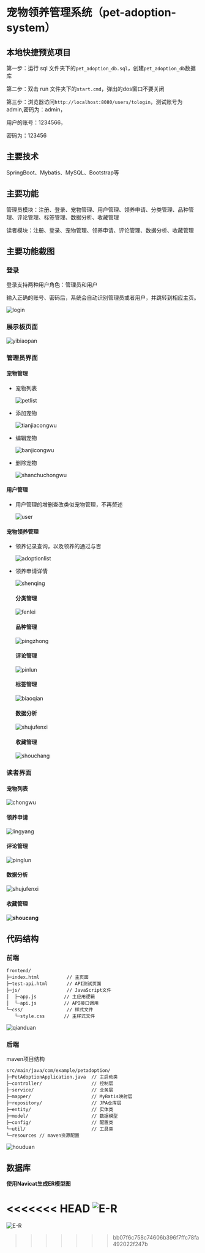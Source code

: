 # 宠物领养管理系统（pet-adoption-system）



## 本地快捷预览项目



第一步：运行 sql 文件夹下的`pet_adoption_db.sql`，创建`pet_adoption_db`数据库

第二步：双击 run 文件夹下的`start.cmd`，弹出的dos窗口不要关闭

第三步：浏览器访问`http://localhost:8080/users/tologin`，测试账号为admin,密码为：admin，

用户的账号：1234566，

密码为：123456

## 主要技术



SpringBoot、Mybatis、MySQL、Bootstrap等

## 主要功能



管理员模块：注册、登录、宠物管理、用户管理、领养申请、分类管理、品种管理、评论管理、标签管理、数据分析、收藏管理

读者模块：注册、登录、宠物管理、领养申请、评论管理、数据分析、收藏管理

## 主要功能截图



### 登录



登录支持两种用户角色：管理员和用户

输入正确的账号、密码后，系统会自动识别管理员或者用户，并跳转到相应主页。

![login](https://raw.githubusercontent.com/yunluoyan-li/springboot/refs/heads/main/%E5%9F%BA%E4%BA%8Espringboot%E7%9A%84%E5%AE%A0%E7%89%A9%E9%A2%86%E5%85%BB%E7%AE%A1%E7%90%86%E7%B3%BB%E7%BB%9F%E8%AE%BE%E8%AE%A1/src/main/images/login.png)

### 展示板页面

![yibiaopan](https://raw.githubusercontent.com/yunluoyan-li/springboot/refs/heads/main/%E5%9F%BA%E4%BA%8Espringboot%E7%9A%84%E5%AE%A0%E7%89%A9%E9%A2%86%E5%85%BB%E7%AE%A1%E7%90%86%E7%B3%BB%E7%BB%9F%E8%AE%BE%E8%AE%A1/src/main/images/yibiaopan.png)

### 管理员界面



#### 宠物管理



- 宠物列表

  ![petlist](https://raw.githubusercontent.com/yunluoyan-li/springboot/refs/heads/main/%E5%9F%BA%E4%BA%8Espringboot%E7%9A%84%E5%AE%A0%E7%89%A9%E9%A2%86%E5%85%BB%E7%AE%A1%E7%90%86%E7%B3%BB%E7%BB%9F%E8%AE%BE%E8%AE%A1/src/main/images/petlist.png)

- 添加宠物

  ![tianjiacongwu](https://raw.githubusercontent.com/yunluoyan-li/springboot/refs/heads/main/%E5%9F%BA%E4%BA%8Espringboot%E7%9A%84%E5%AE%A0%E7%89%A9%E9%A2%86%E5%85%BB%E7%AE%A1%E7%90%86%E7%B3%BB%E7%BB%9F%E8%AE%BE%E8%AE%A1/src/main/images/tianjiacongwu.png)

- 编辑宠物

  ![banjicongwu](https://raw.githubusercontent.com/yunluoyan-li/springboot/refs/heads/main/%E5%9F%BA%E4%BA%8Espringboot%E7%9A%84%E5%AE%A0%E7%89%A9%E9%A2%86%E5%85%BB%E7%AE%A1%E7%90%86%E7%B3%BB%E7%BB%9F%E8%AE%BE%E8%AE%A1/src/main/images/banjicongwu.png)

- 删除宠物

  ![shanchuchongwu](https://raw.githubusercontent.com/yunluoyan-li/springboot/refs/heads/main/%E5%9F%BA%E4%BA%8Espringboot%E7%9A%84%E5%AE%A0%E7%89%A9%E9%A2%86%E5%85%BB%E7%AE%A1%E7%90%86%E7%B3%BB%E7%BB%9F%E8%AE%BE%E8%AE%A1/src/main/images/shanchuchongwu.png)

#### 用户管理



- 用户管理的增删查改类似宠物管理，不再赘述

  ![user](https://raw.githubusercontent.com/yunluoyan-li/springboot/refs/heads/main/%E5%9F%BA%E4%BA%8Espringboot%E7%9A%84%E5%AE%A0%E7%89%A9%E9%A2%86%E5%85%BB%E7%AE%A1%E7%90%86%E7%B3%BB%E7%BB%9F%E8%AE%BE%E8%AE%A1/src/main/images/user.png)



#### 宠物领养管理

- 领养记录查询，以及领养的通过与否

  ![adoptionlist](https://raw.githubusercontent.com/yunluoyan-li/springboot/refs/heads/main/%E5%9F%BA%E4%BA%8Espringboot%E7%9A%84%E5%AE%A0%E7%89%A9%E9%A2%86%E5%85%BB%E7%AE%A1%E7%90%86%E7%B3%BB%E7%BB%9F%E8%AE%BE%E8%AE%A1/src/main/images/adoptionlist.png)

- 领养申请详情

  ![shenqing](https://raw.githubusercontent.com/yunluoyan-li/springboot/refs/heads/main/%E5%9F%BA%E4%BA%8Espringboot%E7%9A%84%E5%AE%A0%E7%89%A9%E9%A2%86%E5%85%BB%E7%AE%A1%E7%90%86%E7%B3%BB%E7%BB%9F%E8%AE%BE%E8%AE%A1/src/main/images/shenqing.png)

  

  

  #### 分类管理

  ![fenlei](https://raw.githubusercontent.com/yunluoyan-li/springboot/refs/heads/main/%E5%9F%BA%E4%BA%8Espringboot%E7%9A%84%E5%AE%A0%E7%89%A9%E9%A2%86%E5%85%BB%E7%AE%A1%E7%90%86%E7%B3%BB%E7%BB%9F%E8%AE%BE%E8%AE%A1/src/main/images/fenlei.png)

  #### 品种管理

  ![pingzhong](https://raw.githubusercontent.com/yunluoyan-li/springboot/refs/heads/main/%E5%9F%BA%E4%BA%8Espringboot%E7%9A%84%E5%AE%A0%E7%89%A9%E9%A2%86%E5%85%BB%E7%AE%A1%E7%90%86%E7%B3%BB%E7%BB%9F%E8%AE%BE%E8%AE%A1/src/main/images/pingzhong.png)

  #### 评论管理

  ![pinlun](https://raw.githubusercontent.com/yunluoyan-li/springboot/refs/heads/main/%E5%9F%BA%E4%BA%8Espringboot%E7%9A%84%E5%AE%A0%E7%89%A9%E9%A2%86%E5%85%BB%E7%AE%A1%E7%90%86%E7%B3%BB%E7%BB%9F%E8%AE%BE%E8%AE%A1/src/main/images/pinlun.png)

  #### 标签管理

  ![biaoqian](https://raw.githubusercontent.com/yunluoyan-li/springboot/refs/heads/main/%E5%9F%BA%E4%BA%8Espringboot%E7%9A%84%E5%AE%A0%E7%89%A9%E9%A2%86%E5%85%BB%E7%AE%A1%E7%90%86%E7%B3%BB%E7%BB%9F%E8%AE%BE%E8%AE%A1/src/main/images/biaoqian.png)

  #### 数据分析

  ![shujufenxi](https://raw.githubusercontent.com/yunluoyan-li/springboot/refs/heads/main/%E5%9F%BA%E4%BA%8Espringboot%E7%9A%84%E5%AE%A0%E7%89%A9%E9%A2%86%E5%85%BB%E7%AE%A1%E7%90%86%E7%B3%BB%E7%BB%9F%E8%AE%BE%E8%AE%A1/src/main/images/shujufenxi.png)

  #### 收藏管理

  ![shouchang](https://raw.githubusercontent.com/yunluoyan-li/springboot/refs/heads/main/%E5%9F%BA%E4%BA%8Espringboot%E7%9A%84%E5%AE%A0%E7%89%A9%E9%A2%86%E5%85%BB%E7%AE%A1%E7%90%86%E7%B3%BB%E7%BB%9F%E8%AE%BE%E8%AE%A1/src/main/images/shouchang.png)



### 读者界面

#### 宠物列表

![chongwu](https://raw.githubusercontent.com/yunluoyan-li/springboot/refs/heads/main/%E5%9F%BA%E4%BA%8Espringboot%E7%9A%84%E5%AE%A0%E7%89%A9%E9%A2%86%E5%85%BB%E7%AE%A1%E7%90%86%E7%B3%BB%E7%BB%9F%E8%AE%BE%E8%AE%A1/src/main/images/user/chongwu.png)

#### 领养申请

![lingyang](https://raw.githubusercontent.com/yunluoyan-li/springboot/refs/heads/main/%E5%9F%BA%E4%BA%8Espringboot%E7%9A%84%E5%AE%A0%E7%89%A9%E9%A2%86%E5%85%BB%E7%AE%A1%E7%90%86%E7%B3%BB%E7%BB%9F%E8%AE%BE%E8%AE%A1/src/main/images/user/lingyang.png)



#### 评论管理

![pinglun](https://raw.githubusercontent.com/yunluoyan-li/springboot/refs/heads/main/%E5%9F%BA%E4%BA%8Espringboot%E7%9A%84%E5%AE%A0%E7%89%A9%E9%A2%86%E5%85%BB%E7%AE%A1%E7%90%86%E7%B3%BB%E7%BB%9F%E8%AE%BE%E8%AE%A1/src/main/images/user/pinglun.png)

#### 数据分析

![shujufenxi](https://raw.githubusercontent.com/yunluoyan-li/springboot/refs/heads/main/%E5%9F%BA%E4%BA%8Espringboot%E7%9A%84%E5%AE%A0%E7%89%A9%E9%A2%86%E5%85%BB%E7%AE%A1%E7%90%86%E7%B3%BB%E7%BB%9F%E8%AE%BE%E8%AE%A1/src/main/images/user/shujufenxi.png)

#### 收藏管理

#### ![shoucang](https://raw.githubusercontent.com/yunluoyan-li/springboot/refs/heads/main/%E5%9F%BA%E4%BA%8Espringboot%E7%9A%84%E5%AE%A0%E7%89%A9%E9%A2%86%E5%85%BB%E7%AE%A1%E7%90%86%E7%B3%BB%E7%BB%9F%E8%AE%BE%E8%AE%A1/src/main/images/user/shoucang.png)





## 代码结构



### 前端



```
frontend/
├─index.html          // 主页面
├─test-api.html       // API测试页面
├─js/                 // JavaScript文件
│  ├─app.js          // 主应用逻辑
│  └─api.js          // API接口调用
└─css/                // 样式文件
   └─style.css       // 主样式文件
```



![qianduan](https://raw.githubusercontent.com/yunluoyan-li/springboot/refs/heads/main/%E5%9F%BA%E4%BA%8Espringboot%E7%9A%84%E5%AE%A0%E7%89%A9%E9%A2%86%E5%85%BB%E7%AE%A1%E7%90%86%E7%B3%BB%E7%BB%9F%E8%AE%BE%E8%AE%A1/src/main/images/qianduan.png)

### 后端



maven项目结构

```
src/main/java/com/example/petadoption/
├─PetAdoptionApplication.java  // 主启动类
├─controller/                  // 控制层
├─service/                     // 业务层
├─mapper/                      // MyBatis映射层
├─repository/                  // JPA仓库层
├─entity/                      // 实体类
├─model/                       // 数据模型
├─config/                      // 配置类
└─util/                        // 工具类
└─resources	// maven资源配置
```

![houduan](https://raw.githubusercontent.com/yunluoyan-li/springboot/refs/heads/main/%E5%9F%BA%E4%BA%8Espringboot%E7%9A%84%E5%AE%A0%E7%89%A9%E9%A2%86%E5%85%BB%E7%AE%A1%E7%90%86%E7%B3%BB%E7%BB%9F%E8%AE%BE%E8%AE%A1/src/main/images/houduan.png)



## 数据库



**使用Navicat生成ER模型图**

<<<<<<< HEAD
![E-R](https://raw.githubusercontent.com/yunluoyan-li/springboot/refs/heads/main/%E5%9F%BA%E4%BA%8Espringboot%E7%9A%84%E5%AE%A0%E7%89%A9%E9%A2%86%E5%85%BB%E7%AE%A1%E7%90%86%E7%B3%BB%E7%BB%9F%E8%AE%BE%E8%AE%A1/src/main/images/E-R.png)
=======
![E-R](https://github.com/yunluoyan-li/springboot/blob/main/%E5%9F%BA%E4%BA%8Espringboot%E7%9A%84%E5%AE%A0%E7%89%A9%E9%A2%86%E5%85%BB%E7%AE%A1%E7%90%86%E7%B3%BB%E7%BB%9F%E8%AE%BE%E8%AE%A1/src/main/images/E-R.png?raw=true)






>>>>>>> bb07f6c758c74606b396f7ffc78fa492022f247b







